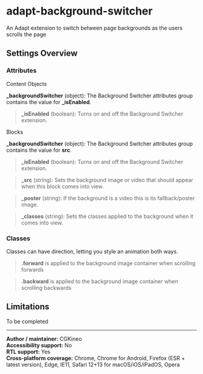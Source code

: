 # adapt-background-switcher

An Adapt extension to switch between page backgrounds as the users scrolls the page

## Settings Overview

### Attributes

Content Objects

**\_backgroundSwitcher** (object): The Background Switcher attributes group contains the value for **\_isEnabled**.

>**\_isEnabled** (boolean): Turns on and off the Background Switcher extension.

Blocks

**\_backgroundSwitcher** (object): The Background Switcher attributes group contains the value for **src**.

>**\_isEnabled** (boolean): Turns on and off the Background Switcher extension.

>**\_src** (string): Sets the background image or video that should appear when this block comes into view.

>**\_poster** (string): If the background is a video this is its fallback/poster image.

>**\_classes** (string): Sets the classes applied to the background when it comes into view.


### Classes

Classes can have direction, letting you style an animation both ways.

>**.forward** is applied to the background image container when scrolling forwards

>**.backward** is applied to the background image container when scrolling backwards

## Limitations

To be completed

----------------------------
**Author / maintainer:** CGKineo<br />
**Accessibility support:** No<br />
**RTL support:** Yes<br />
**Cross-platform coverage:** Chrome, Chrome for Android, Firefox (ESR + latest version), Edge, IE11, Safari 12+13 for macOS/iOS/iPadOS, Opera
